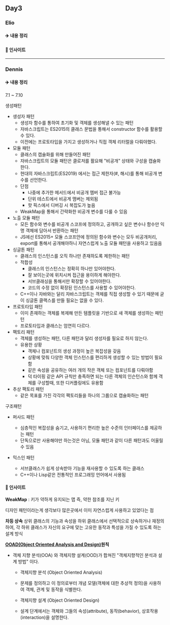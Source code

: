 ## Day3

### Elio

#### ✈️ 내용 정리

#### 👀 인사이트

***

### Dennis

#### ✈️ 내용 정리
7.1 ~ 7.10 

생성패턴
- 생성자 패턴
    - 생성자 함수를 통하여 초기화 및 객체를 생성해낼 수 있는 패턴
    - 자바스크립트는 ES2015의 클래스 문법을 통해서 constructor 함수를 활용할 수 있다.
    - 이전에는 프로토타입을 가지고 생성하거나 직접 객체 리터럴을 다뤄야했다.
- 모듈 패턴
    - 클래스의 캡슐화를 위해 만들어진 패턴
    - 자바스크립트의 모듈 패턴은 클로저를 활요해 "비공개" 상태와 구성을 캡슐화한다.
    - 현대의 자바스크립트(ES2019) 에서는 접근 제한자(#, 해시)를 통해 비공개 변수를 선언한다.
    - 단점
        - 나중에 추가한 메서드에서 비공개 멤버 접근 불가능
        - 단위 테스트에서 비공게 맴버는 제외됨
        - 핫 픽스에서 디버깅 시 복잡도가 높음
    - WeakMap을 통해서 간략화한 비공개 변수를 다룰 수 있음
- 노출 모듈 패턴
    - 모든 함수와 변수를 비공개 스코프에 정의하고, 공개하고 싶은 변수나 함수만 익명 객체에 담아서 반환하는 패턴
    - JS에선 ES2015+ 모듈 스코프안에 정의된 함수와 변수는 모두 비공개처리, export를 통해서 공개해야하니 자연스럽게 노출 모듈 패턴을 사용하고 있음음
- 싱글톤 패턴
    - 클래스의 인스턴스를 오직 하나만 존재하도록 제한하는 패턴
    - 적합성
        - 클래스의 인스턴스는 정확히 하나만 있어야한다.
        - 잘 보이는곳에 위치시켜 접근을 용이하게 해야한다.
        - 서브클래싱을 통해서만 확장할 수 있어야한다.
        - 코드의 수정 없이 확장된 인스턴스를 사용할 수 있어야한다.
    - C++이나 자바와는 달리 자바스크립트는 객체를 직접 생성할 수 있기 때문에 굳이 싱글톤 클랙스를 만들 필요는 없을 수 있다.
- 프로토타입 패턴
    - 이미 존재하는 객체를 복제해 만든 템플릿을 기반으로 새 객체를 생성하는 패턴턴
    - 프로토타입과 클래스는 엄연히 다르다.
- 팩토리 패턴
    - 객체를 생성하는 패턴, 다른 패턴과 달리 생성자를 필요로 하지 않는다.
    - 유용한 상황
        - 객체나 컴포넌트의 생성 과정이 높은 복잡성을 갖음
        - 상황에 맞춰 다양한 객체 인스턴스를 편리하게 생성할 수 있는 방법이 필요함
        - 같은 속성을 공유하는 여러 개의 작은 객체 또는 컴포넌트를 다뤄야함
        - 덕 타이핑 같은 API 규칙만 충족하면 되는 다른 객체의 인슨턴스와 함께 객체를 구성할때, 또한 디커플링에도 유용함
- 추상 팩토리 패턴
    - 같은 목표를 가진 각각의 팩토리들을 하나의 그룹으로 캡슐화하는 패턴

구조패턴
- 퍼사드 패턴
    - 심층적인 복잡성을 숨기고, 사용하기 편리한 높은 수준의 인터페이스를 제공하는 패턴
    - 단독으로만 사용해야만 하는것은 아님, 모듈 패턴과 같이 다른 패턴과도 어울릴 수 있음

- 믹스인 패턴
    - 서브클래스가 쉽게 상속받아 기능을 재사용할 수 있도록 하는 클래스
    - C++이나 Lisp같은 전통적인 프로그래밍 언어에서 사용됨

#### 👀 인사이트

**WeakMap** : 키가 약하게 유지되는 맵 즉, 약한 참조를 지닌 키

디자인 패턴이라는게 생각보다 많은곳에서 이미 자연스럽게 사용하고 있었다는 점

**차등 상속**
상위 클래스의 기능과 속성을 하위 클래스에서 선택적으로 상속하거나 재정의하여, 각 하위 클래스가 자신의 요구에 맞는 고유한 동작과 특성을 가질 수 있도록 하는 설계 방식


**[OOAD(Object Oriented Analysis and Design)](https://travel-diary.tistory.com/4)원칙**

- 객체 지향 분석(OOA) 와 객체지향 설계(OOD)가 합쳐진 "객체지향적인 분석과 설계 방법" 이다.

    - 객체지향 분석 (Object Oriented Analysis)
    - 문제를 정의하고 이 정의로부터 개념 모델(객체에 대한 추상적 정의)을 사용하여 객체, 관계 및 동작을 식별한다.

    - 객체지향 설계 (Object Oriented Design)
    - 설계 단계에서는 객체와 그들의 속성(attribute), 동작(behavior), 상호작용(interaction)을 설명한다.